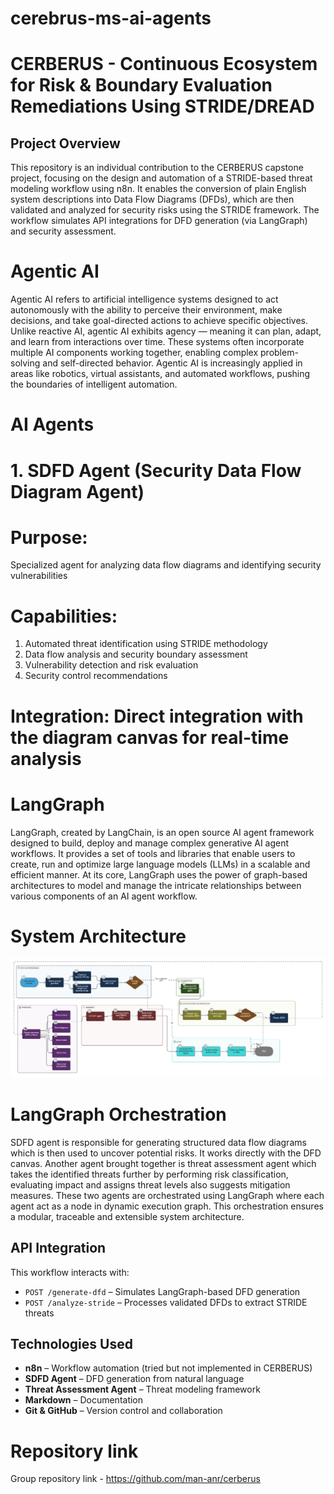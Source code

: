# cerebrus-ms-ai-agents

# CERBERUS - Continuous Ecosystem for Risk & Boundary Evaluation Remediations Using STRIDE/DREAD

## Project Overview
This repository is an individual contribution to the CERBERUS capstone project, focusing on the design and automation of a STRIDE-based threat modeling workflow using n8n. It enables the conversion of plain English system descriptions into Data Flow Diagrams (DFDs), which are then validated and analyzed for security risks using the STRIDE framework. The workflow simulates API integrations for DFD generation (via LangGraph) and security assessment.
# Agentic AI
Agentic AI refers to artificial intelligence systems designed to act autonomously with the ability to perceive their environment, make decisions, and take goal-directed actions to achieve specific objectives. Unlike reactive AI, agentic AI exhibits agency — meaning it can plan, adapt, and learn from interactions over time. These systems often incorporate multiple AI components working together, enabling complex problem-solving and self-directed behavior. Agentic AI is increasingly applied in areas like robotics, virtual assistants, and automated workflows, pushing the boundaries of intelligent automation.
# AI Agents
# 1. SDFD Agent (Security Data Flow Diagram Agent)
# Purpose: 
Specialized agent for analyzing data flow diagrams and identifying security vulnerabilities
# Capabilities:
1. Automated threat identification using STRIDE methodology
2. Data flow analysis and security boundary assessment
3. Vulnerability detection and risk evaluation
4. Security control recommendations
# Integration: Direct integration with the diagram canvas for real-time analysis
# LangGraph 
LangGraph, created by LangChain, is an open source AI agent framework designed to build, deploy and manage complex generative AI agent workflows. It provides a set of tools and libraries that enable users to create, run and optimize large language models (LLMs) in a scalable and efficient manner. At its core, LangGraph uses the power of graph-based architectures to model and manage the intricate relationships between various components of an AI agent workflow.
# System Architecture
![CERBERUS Architecture](system_architecture.png)
# LangGraph Orchestration
SDFD agent is responsible for generating structured data flow diagrams which is then used to uncover potential risks. It works directly with the DFD canvas. Another agent brought together is threat assessment agent which takes the identified threats further by performing risk classification, evaluating impact and assigns threat levels also suggests mitigation measures. These two agents are orchestrated using LangGraph where each agent act as a node in dynamic execution graph. This orchestration ensures a modular, traceable and extensible system architecture. 
## API Integration
This workflow interacts with:
- `POST /generate-dfd` – Simulates LangGraph-based DFD generation
- `POST /analyze-stride` – Processes validated DFDs to extract STRIDE threats
## Technologies Used
- **n8n** – Workflow automation (tried but not implemented in CERBERUS)
- **SDFD Agent** – DFD generation from natural language
- **Threat Assessment Agent** – Threat modeling framework
- **Markdown** – Documentation
- **Git & GitHub** – Version control and collaboration
# Repository link
Group repository link - https://github.com/man-anr/cerberus

